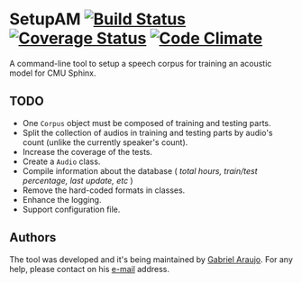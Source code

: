 SetupAM  [![Build Status](https://travis-ci.org/gabrielaraujof/setupam.svg)](https://travis-ci.org/gabrielaraujof/setupam) [![Coverage Status](https://coveralls.io/repos/gabrielaraujof/setupam/badge.svg?branch=master&service=github)](https://coveralls.io/github/gabrielaraujof/setupam?branch=master) [![Code Climate](https://codeclimate.com/github/gabrielaraujof/setupam/badges/gpa.svg)](https://codeclimate.com/github/gabrielaraujof/setupam)
===================

A command-line tool to setup a speech corpus for training an acoustic model for CMU Sphinx.

TODO
----

- One `Corpus` object must be composed of training and testing parts.
- Split the collection of audios in training and testing parts by audio's count (unlike the currently speaker's count).
- Increase the coverage of the tests.
- Create a `Audio` class.
- Compile information about the database ( *total hours, train/test percentage, last update, etc* )
- Remove the hard-coded formats in classes.
- Enhance the logging.
- Support configuration file.

Authors
-------

The tool was developed and it's being maintained by [Gabriel Araujo](http://gabrielaraujo.me). For any help, please contact on his [e-mail](mailto:contato@gabrielaraujo.me) address.
